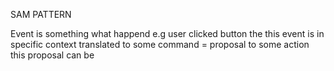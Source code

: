 SAM PATTERN

Event is something what happend e.g user clicked button
the this event is in specific context translated to some
command = proposal to some action
this proposal can be
